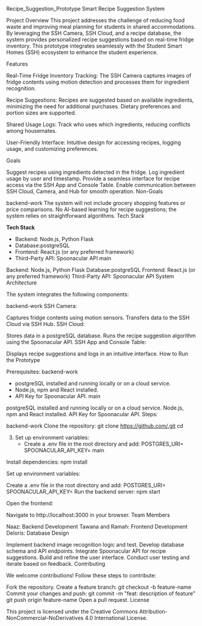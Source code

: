 Recipe_Suggestion_Prototype
Smart Recipe Suggestion System

Project Overview This project addresses the challenge of reducing food waste and improving meal planning for students in shared accommodations. By leveraging the SSH Camera, SSH Cloud, and a recipe database, the system provides personalized recipe suggestions based on real-time fridge inventory. This prototype integrates seamlessly with the Student Smart Homes (SSH) ecosystem to enhance the student experience.

Features

Real-Time Fridge Inventory Tracking: The SSH Camera captures images of fridge contents using motion detection and processes them for ingredient recognition.

Recipe Suggestions: Recipes are suggested based on available ingredients, minimizing the need for additional purchases. Dietary preferences and portion sizes are supported.

Shared Usage Logs: Track who uses which ingredients, reducing conflicts among housemates.

User-Friendly Interface: Intuitive design for accessing recipes, logging usage, and customizing preferences.

Goals

Suggest recipes using ingredients detected in the fridge.
Log ingredient usage by user and timestamp.
Provide a seamless interface for recipe access via the SSH App and Console Table.
Enable communication between SSH Cloud, Camera, and Hub for smooth operation.
Non-Goals

 backend-work
The system will not include grocery shopping features or price comparisons.
No AI-based learning for recipe suggestions; the system relies on straightforward algorithms.
Tech Stack

**Tech Stack**
- Backend: Node.js, Python Flask
- Database:postgreSQL
- Frontend: React.js (or any preferred framework)
- Third-Party API: Spoonacular API
 main

Backend: Node.js, Python Flask
Database:postgreSQL
Frontend: React.js (or any preferred framework)
Third-Party API: Spoonacular API
System Architecture

The system integrates the following components:

backend-work
SSH Camera:


Captures fridge contents using motion sensors.
Transfers data to the SSH Cloud via SSH Hub.
SSH Cloud:

Stores data in a postgreSQL database.
Runs the recipe suggestion algorithm using the Spoonacular API.
SSH App and Console Table:

Displays recipe suggestions and logs in an intuitive interface.
How to Run the Prototype

Prerequisites:
backend-work
- postgreSQL installed and running locally or on a cloud service.
- Node.js, npm and React installed.
- API Key for Spoonacular API.
main

postgreSQL installed and running locally or on a cloud service.
Node.js, npm and React installed.
API Key for Spoonacular API.
Steps:

backend-work
Clone the repository: git clone https://github.com/.git cd

3. Set up environment variables:
   - Create a .env file in the root directory and add:
     POSTGRES_URI=<your-postgresql-uri>
     SPOONACULAR_API_KEY=<your-api-key>
main

Install dependencies: npm install

Set up environment variables:

Create a .env file in the root directory and add: POSTGRES_URI= SPOONACULAR_API_KEY=
Run the backend server: npm start

Open the frontend:

Navigate to http://localhost:3000 in your browser.
Team Members

Naaz: Backend Development
Tawana and Ramah: Frontend Development
Deloris: Database Design


Implement backend image recognition logic and test.
Develop database schema and API endpoints.
Integrate Spoonacular API for recipe suggestions.
Build and refine the user interface.
Conduct user testing and iterate based on feedback.
Contributing

We welcome contributions! Follow these steps to contribute:

Fork the repository.
Create a feature branch: git checkout -b feature-name
Commit your changes and push: git commit -m "feat: description of feature" git push origin feature-name
Open a pull request.
License

This project is licensed under the Creative Commons Attribution-NonCommercial-NoDerivatives 4.0 International License.
